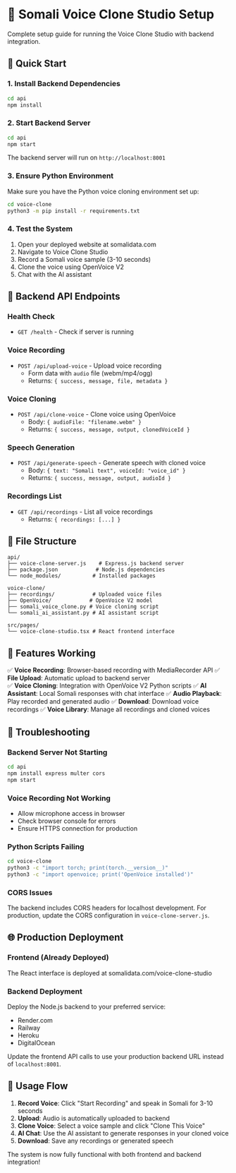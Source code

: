 # 🎤 Somali Voice Clone Studio Setup

Complete setup guide for running the Voice Clone Studio with backend integration.

## 🚀 Quick Start

### 1. Install Backend Dependencies
```bash
cd api
npm install
```

### 2. Start Backend Server
```bash
cd api
npm start
```
The backend server will run on `http://localhost:8001`

### 3. Ensure Python Environment
Make sure you have the Python voice cloning environment set up:
```bash
cd voice-clone
python3 -m pip install -r requirements.txt
```

### 4. Test the System
1. Open your deployed website at somalidata.com
2. Navigate to Voice Clone Studio
3. Record a Somali voice sample (3-10 seconds)
4. Clone the voice using OpenVoice V2
5. Chat with the AI assistant

## 🔧 Backend API Endpoints

### Health Check
- `GET /health` - Check if server is running

### Voice Recording
- `POST /api/upload-voice` - Upload voice recording
  - Form data with `audio` file (webm/mp4/ogg)
  - Returns: `{ success, message, file, metadata }`

### Voice Cloning
- `POST /api/clone-voice` - Clone voice using OpenVoice
  - Body: `{ audioFile: "filename.webm" }`
  - Returns: `{ success, message, output, clonedVoiceId }`

### Speech Generation
- `POST /api/generate-speech` - Generate speech with cloned voice
  - Body: `{ text: "Somali text", voiceId: "voice_id" }`
  - Returns: `{ success, message, output, audioId }`

### Recordings List
- `GET /api/recordings` - List all voice recordings
  - Returns: `{ recordings: [...] }`

## 📁 File Structure
```
api/
├── voice-clone-server.js    # Express.js backend server
├── package.json            # Node.js dependencies
└── node_modules/          # Installed packages

voice-clone/
├── recordings/            # Uploaded voice files
├── OpenVoice/            # OpenVoice V2 model
├── somali_voice_clone.py # Voice cloning script
└── somali_ai_assistant.py # AI assistant script

src/pages/
└── voice-clone-studio.tsx # React frontend interface
```

## 🎯 Features Working

✅ **Voice Recording**: Browser-based recording with MediaRecorder API
✅ **File Upload**: Automatic upload to backend server  
✅ **Voice Cloning**: Integration with OpenVoice V2 Python scripts
✅ **AI Assistant**: Local Somali responses with chat interface
✅ **Audio Playback**: Play recorded and generated audio
✅ **Download**: Download voice recordings
✅ **Voice Library**: Manage all recordings and cloned voices

## 🐛 Troubleshooting

### Backend Server Not Starting
```bash
cd api
npm install express multer cors
npm start
```

### Voice Recording Not Working
- Allow microphone access in browser
- Check browser console for errors
- Ensure HTTPS connection for production

### Python Scripts Failing
```bash
cd voice-clone
python3 -c "import torch; print(torch.__version__)"
python3 -c "import openvoice; print('OpenVoice installed')"
```

### CORS Issues
The backend includes CORS headers for localhost development. For production, update the CORS configuration in `voice-clone-server.js`.

## 🌐 Production Deployment

### Frontend (Already Deployed)
The React interface is deployed at somalidata.com/voice-clone-studio

### Backend Deployment
Deploy the Node.js backend to your preferred service:
- Render.com
- Railway
- Heroku  
- DigitalOcean

Update the frontend API calls to use your production backend URL instead of `localhost:8001`.

## 🎤 Usage Flow

1. **Record Voice**: Click "Start Recording" and speak in Somali for 3-10 seconds
2. **Upload**: Audio is automatically uploaded to backend
3. **Clone Voice**: Select a voice sample and click "Clone This Voice"
4. **AI Chat**: Use the AI assistant to generate responses in your cloned voice
5. **Download**: Save any recordings or generated speech

The system is now fully functional with both frontend and backend integration!